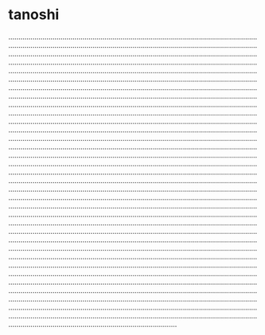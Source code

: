 # tanoshi
............................................................................................................................................................................................................................................................................................................................................................................................................................................................................................................................................................................................................................................................................................................................................................................................................................................................................................................................................................................................................................................................................................................................................................................................................................................................................................................................................................................................................................................................................................................................................................................................................................................................................................................................................................................................................................................................................................................................................................................................................................................................................................................................................................................................................................................................................................................................................................................................................................................................................................................................................................................................................................................................................................................................................................................................................................................................................................................................................................................................................................................................................................................................................................................................................................................................................................................................................................................................................................................................................................................................................................................................................................................................................................................................................................................................................................................................................................................................................................................................................................................................................................................................................................................................................................................................................................................................................................................................................................................................................